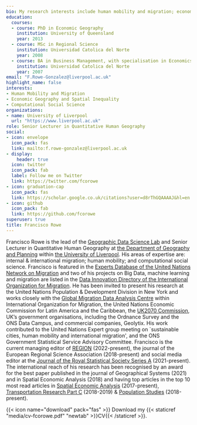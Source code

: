 ```yaml
---
bio: My research interests include human mobility and migration; economic geography and spatial inequality; computational social science.
education:
  courses:
  - course: PhD in Economic Geography
    institution: University of Queensland
    year: 2013
  - course: MSc in Regional Science
    institution: Universidad Catolica del Norte
    year: 2008
  - course: BA in Business Management, with specialisation in Economics
    institution: Universidad Catolica del Norte
    year: 2007
email: "F.Rowe-Gonzalez@liverpool.ac.uk"
highlight_name: false
interests:
- Human Mobility and Migration
- Economic Geography and Spatial Inequality
- Computational Social Science
organizations:
- name: University of Liverpool
  url: "https://www.liverpool.ac.uk"
role: Senior Lecturer in Quantitative Human Geography
social:
- icon: envelope
  icon_pack: fas
  link: mailto:f.rowe-gonzalez@liverpool.ac.uk
- display:
    header: true
  icon: twitter
  icon_pack: fab
  label: Follow me on Twitter
  link: https://twitter.com/fcorowe
- icon: graduation-cap
  icon_pack: fas
  link: https://scholar.google.co.uk/citations?user=d8rThGQAAAAJ&hl=en
- icon: github
  icon_pack: fab
  link: https://github.com/fcorowe
superuser: true
title: Francisco Rowe
---
```


Francisco Rowe is the lead of the [Geographic Data Science Lab](http://geographicdatascience.com) and Senior Lecturer in Quantitative Human Geography at [the Department of Geography and Planning](http://www.liv.ac.uk/geography-and-planning/) within [the University of Liverpool](https://www.liverpool.ac.uk). His areas of expertise are: internal & international migration; human mobility; and computational social science. Francisco is featured in the [Experts Database of the United Nations Network on Migration](https://migrationnetwork.un.org/hub/experts-database) and two of his projects on Big Data, machine learning and migration are listed in the [Data Innovation Directory of the International Organization for Migration](https://www.migrationdataportal.org/data-innovation). He has been invited to present his research at the United Nations Population & Development Division in New York and works closely with the [Global Migration Data Analysis Centre](https://gmdac.iom.int) within International Organization for Migration, the United Nations Economic Commission for Latin America and the Caribbean, the [UK2070 Commission](http://uk2070.org.uk), UK’s government organisations, including the Ordnance Survey and the ONS Data Campus, and commercial companies, Geolytix. His work contributed to the United Nations Expert group meeting on `sustainable cities, human mobility and international migration', and the ONS Government Statistical Service Advisory Committee. Francisco is the current managing editor of [REGION](https://openjournals.wu.ac.at/ojs/index.php/region/) (2022-present), the journal of the European Regional Science Association (2018-present) and social media editor at the [Journal of the Royal Statistical Society Series A](https://rss.onlinelibrary.wiley.com/journal/1467985x) (2021-present). The international reach of his research has been recognised by an award for the best paper published in the journal of Geographical Systems (2021) and in Spatial Economic Analysis (2018) and having top articles in the top 10 most read articles in [Spatial Economic Analysis](https://doi.org/10.1080/17421772.2017.1273541) (2017-present), [Transportation Research Part C](https://doi.org/10.1016/j.trc.2017.11.005) (2018-2019) & [Population Studies](https://doi.org/10.1080/00324728.2017.1416155) (2018-present).

{{< icon name="download" pack="fas" >}} Download my {{< staticref "media/cv-fcorowe.pdf" "newtab" >}}CV{{< /staticref >}}.
